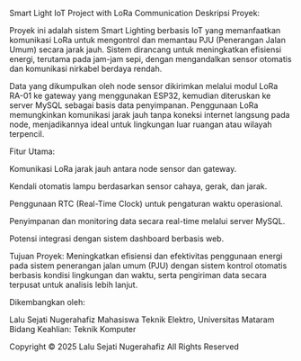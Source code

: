 Smart Light IoT Project with LoRa Communication
Deskripsi Proyek:

Proyek ini adalah sistem Smart Lighting berbasis IoT yang memanfaatkan komunikasi LoRa untuk mengontrol dan memantau PJU (Penerangan Jalan Umum) secara jarak jauh. Sistem dirancang untuk meningkatkan efisiensi energi, terutama pada jam-jam sepi, dengan mengandalkan sensor otomatis dan komunikasi nirkabel berdaya rendah.

Data yang dikumpulkan oleh node sensor dikirimkan melalui modul LoRa RA-01 ke gateway yang menggunakan ESP32, kemudian diteruskan ke server MySQL sebagai basis data penyimpanan. Penggunaan LoRa memungkinkan komunikasi jarak jauh tanpa koneksi internet langsung pada node, menjadikannya ideal untuk lingkungan luar ruangan atau wilayah terpencil.

Fitur Utama:

Komunikasi LoRa jarak jauh antara node sensor dan gateway.

Kendali otomatis lampu berdasarkan sensor cahaya, gerak, dan jarak.

Penggunaan RTC (Real-Time Clock) untuk pengaturan waktu operasional.

Penyimpanan dan monitoring data secara real-time melalui server MySQL.

Potensi integrasi dengan sistem dashboard berbasis web.

Tujuan Proyek:
Meningkatkan efisiensi dan efektivitas penggunaan energi pada sistem penerangan jalan umum (PJU) dengan sistem kontrol otomatis berbasis kondisi lingkungan dan waktu, serta pengiriman data secara terpusat untuk analisis lebih lanjut.

Dikembangkan oleh:

Lalu Sejati Nugerahafiz
Mahasiswa Teknik Elektro, Universitas Mataram
Bidang Keahlian: Teknik Komputer

Copyright © 2025
Lalu Sejati Nugerahafiz
All Rights Reserved
